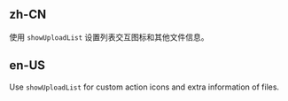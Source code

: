 ## zh-CN

使用 `showUploadList` 设置列表交互图标和其他文件信息。

## en-US

Use `showUploadList` for custom action icons and extra information of files.
